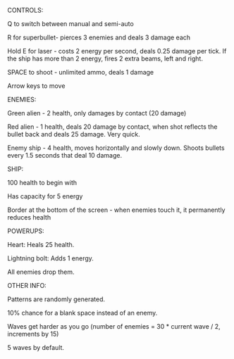 CONTROLS:

Q to switch between manual and semi-auto

R for superbullet- pierces 3 enemies and deals 3 damage each

Hold E for laser - costs 2 energy per second, deals 0.25 damage per tick. If the ship has more than 2 energy, fires 2 extra beams, left and right.

SPACE to shoot - unlimited ammo, deals 1 damage

Arrow keys to move

ENEMIES:

Green alien - 2 health, only damages by contact (20 damage)

Red alien - 1 health, deals 20 damage by contact, when shot reflects the bullet back 
and deals 25 damage. Very quick.

Enemy ship - 4 health, moves horizontally and slowly down. Shoots bullets every 1.5 seconds that deal 10 damage.

SHIP:

100 health to begin with

Has capacity for 5 energy

Border at the bottom of the screen - when enemies touch it, it permanently reduces health

POWERUPS:

Heart: Heals 25 health.

Lightning bolt: Adds 1 energy.

All enemies drop them.

OTHER INFO:

Patterns are randomly generated.

10% chance for a blank space instead of an enemy.

Waves get harder as you go (number of enemies = 30 * current wave / 2, increments by 15)

5 waves by default.



